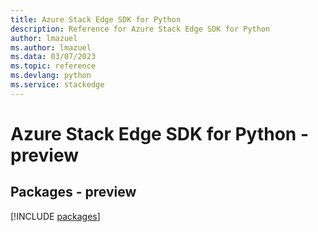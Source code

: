 ```yaml
---
title: Azure Stack Edge SDK for Python
description: Reference for Azure Stack Edge SDK for Python
author: lmazuel
ms.author: lmazuel
ms.data: 03/07/2023
ms.topic: reference
ms.devlang: python
ms.service: stackedge
---
```

# Azure Stack Edge SDK for Python - preview
## Packages - preview
[!INCLUDE [packages](stack-edge-index.md)]